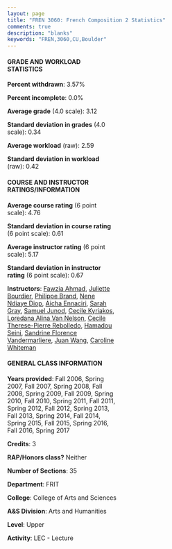 ```yaml
---
layout: page
title: "FREN 3060: French Composition 2 Statistics"
comments: true
description: "blanks"
keywords: "FREN,3060,CU,Boulder"
---
```

<head>
<script src="https://ajax.googleapis.com/ajax/libs/jquery/2.1.3/jquery.min.js"></script>
<script src="https://dl.dropboxusercontent.com/s/pc42nxpaw1ea4o9/highcharts.js?dl=0"></script>
<!-- <script src="../assets/js/highcharts.js"></script> -->
<style type="text/css">@font-face {
	font-family: "Bebas Neue";
	src: url(https://www.filehosting.org/file/details/544349/BebasNeue Regular.otf) format("opentype");
	}
	h1.Bebas { 
		font-family: "Bebas Neue", Verdana, Tahoma;
	}
</style>
</head>
<body>
	<div id="container" style="float: right; width: 45%; height: 88%; margin-left: 2.5%; margin-right: 2.5%;"></div>
	<script language="JavaScript">
		$(document).ready(function() {
		var chart = {type: 'column'};
		var title = {text: 'Grade Distribution'};
		var xAxis = {categories: ['A','B','C','D','F'],crosshair: true};
		var yAxis = {min: 0,title: {text: 'Percentage'}};
		var tooltip = {headerFormat: '<center><b><span style="font-size:20px">{point.key}</span></b></center>',
		               pointFormat: '<td style="padding:0"><b>{point.y:.1f}%</b></td>',
		               footerFormat: '</table>',shared: true,useHTML: true};
		var plotOptions = {column: {pointPadding: 0.0,borderWidth: 0}};  
		var credits = {enabled: false};var series= [{name: 'Percent',data: [37.96,45.47,12.15,2.55,1.86,]}];
		var json = {};
		json.chart = chart;
		json.title = title;
		json.tooltip = tooltip;
		json.xAxis = xAxis;
		json.yAxis = yAxis;  
		json.series = series;
		json.plotOptions = plotOptions;  
		json.credits = credits;
		$('#container').highcharts(json);
	});
	</script>
</body>
			   
#### GRADE AND WORKLOAD STATISTICS

**Percent withdrawn**: 3.57%

**Percent incomplete**: 0.0%

**Average grade** (4.0 scale): 3.12

**Standard deviation in grades** (4.0 scale): 0.34

**Average workload** (raw): 2.59

**Standard deviation in workload** (raw): 0.42

#### COURSE AND INSTRUCTOR RATINGS/INFORMATION

**Average course rating** (6 point scale): 4.76

**Standard deviation in course rating** (6 point scale): 0.61

**Average instructor rating** (6 point scale): 5.17

**Standard deviation in instructor rating** (6 point scale): 0.67

**Instructors**: <a href='../../instructors/Fawzia_Ahmad'>Fawzia Ahmad</a>, <a href='../../instructors/Juliette_Bourdier'>Juliette Bourdier</a>, <a href='../../instructors/Philippe_Brand'>Philippe Brand</a>, <a href='../../instructors/Nene_Ndiaye_Diop'>Nene Ndiaye Diop</a>, <a href='../../instructors/Aicha_Ennaciri'>Aicha Ennaciri</a>, <a href='../../instructors/Sarah_Gray'>Sarah Gray</a>, <a href='../../instructors/Samuel_Junod'>Samuel Junod</a>, <a href='../../instructors/Cecile_Kyriakos'>Cecile Kyriakos</a>, <a href='../../instructors/Loredana_Alina_Van_Nelson'>Loredana Alina Van Nelson</a>, <a href='../../instructors/Cecile_Therese-Pierre_Rebolledo'>Cecile Therese-Pierre Rebolledo</a>, <a href='../../instructors/Hamadou_Seini'>Hamadou Seini</a>, <a href='../../instructors/Sandrine_Florence_Vandermarliere'>Sandrine Florence Vandermarliere</a>, <a href='../../instructors/Juan_Wang'>Juan Wang</a>, <a href='../../instructors/Caroline_Whiteman'>Caroline Whiteman</a>

#### GENERAL CLASS INFORMATION

**Years provided**: Fall 2006, Spring 2007, Fall 2007, Spring 2008, Fall 2008, Spring 2009, Fall 2009, Spring 2010, Fall 2010, Spring 2011, Fall 2011, Spring 2012, Fall 2012, Spring 2013, Fall 2013, Spring 2014, Fall 2014, Spring 2015, Fall 2015, Spring 2016, Fall 2016, Spring 2017

**Credits**: 3

**RAP/Honors class?** Neither

**Number of Sections**: 35

**Department**: FRIT

**College**: College of Arts and Sciences

**A&S Division**: Arts and Humanities

**Level**: Upper

**Activity**: LEC - Lecture
